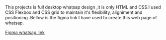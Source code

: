 This projects is full desktop whatsap design ,it is only HTML and CSS.I used CSS Flexbox and CSS grid to maintain it's flexibility, aligniment and positioning .Bellow is the figma link I have used to create this web page of whatsap.

[Figma whatsap link](https://www.figma.com/file/FNlSY4HxCZO3nLSibUq2vy/Whatsapp-desktop-redesign?node-id=1%3A872&mode=dev)
